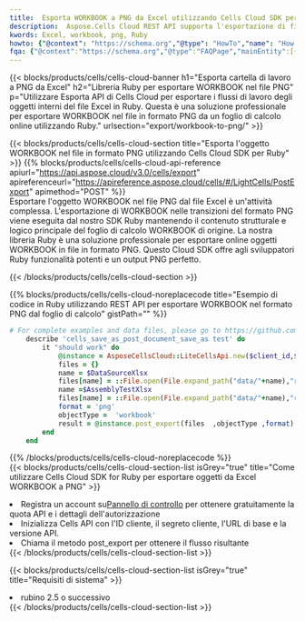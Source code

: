 ```yaml
---
title:  Esporta WORKBOOK a PNG da Excel utilizzando Cells Cloud SDK per Ruby
description:  Aspose.Cells Cloud REST API supporta l'esportazione di file in formato {0} in {1} utilizzando {2}.
kwords: Excel, workbook, png, Ruby
howto: {"@context": "https://schema.org","@type": "HowTo","name": "How to use Cells Cloud SDK for Ruby to export objects from Excel WORKBOOK to PNG","description": "How to use Cells Cloud SDK for Ruby to export objects from Excel WORKBOOK to PNG","image": {"@type": "ImageObject"},"url": "/ruby/export/workbook-to-png/","step": [{ "@type": "HowToStep","name": "How to use Cells Cloud SDK for Ruby to export objects from Excel WORKBOOK to PNG step 1", "image": {"@type": "ImageObject",},"url": "/ruby/export/workbook-to-png/","text": "Register an account at <a href='https://dashboard.aspose.cloud/'>Dashboard</a> to get free API quota & authorization details",},{ "@type": "HowToStep","name": "How to use Cells Cloud SDK for Ruby to export objects from Excel WORKBOOK to PNG step 1", "image": {"@type": "ImageObject",},"url": "/ruby/export/workbook-to-png/","text": "Initialize the Cells API with your Client ID, Client Secret, Base URL, and API version.",},{ "@type": "HowToStep","name": "How to use Cells Cloud SDK for Ruby to export objects from Excel WORKBOOK to PNG step 1", "image": {"@type": "ImageObject",},"url": "/ruby/export/workbook-to-png/","text": "Call post_export method to get the resultant stream",}, ],"supply": {"@type": "HowToSupply","name": "document"},"tool": [{"@type": "HowToTool","name": "RubyMine, Visual Studio Code, Aptana Studio, NetBeans"},{"@type": "HowToTool","name": "Aspose Cells"}],"totalTime": "PT6M"}
fqa: {"@context":"https://schema.org","@type":"FAQPage","mainEntity":[{"@type":"Question","name":"What file formats can excel or its internal elements be converted into?","acceptedAnswer":{"@type":"Answer","text":"We support a variety of output file formats, including XLSX, Excel, xls , PDF, CSV, HTML, Markdown, XML, PNG, JPG, TIFF, Json, TXT and many more.<br/><ol><li>Install .NET SDK and add the reference (import the library) to your .NET project.</li><li>Open the source file in C# using REST API.</li><li>Load the content or the excel file itself to be exported to other formats.</li><li>Call the PostExport() method, passing the output filename with the required extension.</li><li>Get the build results as a single file.</li></ol>"}},{"@type":"Question","name":"What is the maximum file size supported by this .NET library?","acceptedAnswer":{"@type":"Answer","text":"There are no file size limits for format conversions using .NET library."}}]}
---
```

{{< blocks/products/cells/cells-cloud-banner h1="Esporta cartella di lavoro a PNG da Excel" h2="Libreria Ruby per esportare WORKBOOK nel file PNG" p="Utilizzare Esporta API di Cells Cloud per esportare i flussi di lavoro degli oggetti interni del file Excel in Ruby. Questa è una soluzione professionale per esportare WORKBOOK nel file in formato PNG da un foglio di calcolo online utilizzando Ruby." urlsection="export/workbook-to-png/" >}}

{{< blocks/products/cells/cells-cloud-section title="Esporta l\'oggetto WORKBOOK nel file in formato PNG utilizzando Cells Cloud SDK per Ruby" >}}
{{% blocks/products/cells/cells-cloud-api-reference apiurl="https://api.aspose.cloud/v3.0/cells/export" apireferenceurl="https://apireference.aspose.cloud/cells/#/LightCells/PostExport" apimethod="POST" %}}
<br/>
Esportare l'oggetto WORKBOOK nel file PNG dal file Excel è un'attività complessa. L'esportazione di WORKBOOK nelle transizioni del formato PNG viene eseguita dal nostro SDK Ruby mantenendo il contenuto strutturale e logico principale del foglio di calcolo WORKBOOK di origine. La nostra libreria Ruby è una soluzione professionale per esportare online oggetti WORKBOOK in file in formato PNG. Questo Cloud SDK offre agli sviluppatori Ruby funzionalità potenti e un output PNG perfetto.

{{< /blocks/products/cells/cells-cloud-section >}}

{{% blocks/products/cells/cells-cloud-noreplacecode title="Esempio di codice in Ruby utilizzando REST API per esportare WORKBOOK nel formato PNG dal foglio di calcolo" gistPath="" %}}
  
```ruby
# For complete examples and data files, please go to https://github.com/aspose-cells-cloud/aspose-cells-cloud-ruby/
    describe 'cells_save_as_post_document_save_as test' do
        it "should work" do
            @instance = AsposeCellsCloud::LiteCellsApi.new($client_id,$client_secret,"v3.0","https://api.aspose.cloud/")
            files = {}      
            name = $DataSourceXlsx
            files[name] = ::File.open(File.expand_path("data/"+name),"r") 
            name =$AssemblyTestXlsx 
            files[name] = ::File.open(File.expand_path("data/"+name),"r")
            format = 'png'
            objectType =  'workbook'
            result = @instance.post_export(files  ,objectType ,format)    
        end
    end
```
   
{{% /blocks/products/cells/cells-cloud-noreplacecode %}}
<br/>
{{< blocks/products/cells/cells-cloud-section-list isGrey="true" title="Come utilizzare Cells Cloud SDK for Ruby per esportare oggetti da Excel WORKBOOK a PNG" >}}
<li> Registra un account su<a href="https://dashboard.aspose.cloud/">Pannello di controllo</a> per ottenere gratuitamente la quota API e i dettagli dell'autorizzazione</li>
<li>Inizializza Cells API con l'ID cliente, il segreto cliente, l'URL di base e la versione API.</li>
<li>Chiama il metodo post_export per ottenere il flusso risultante</li>
{{< /blocks/products/cells/cells-cloud-section-list >}}

{{< blocks/products/cells/cells-cloud-section-list isGrey="true" title="Requisiti di sistema" >}}
<li>rubino 2.5 o successivo</li>
{{< /blocks/products/cells/cells-cloud-section-list >}}

